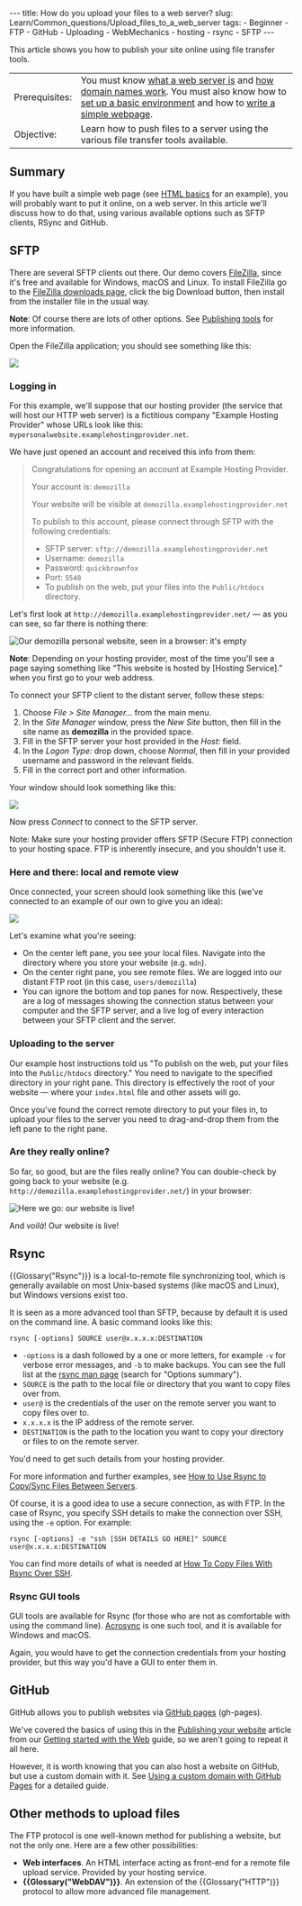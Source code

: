 --- title: How do you upload your files to a web server? slug: Learn/Common_questions/Upload_files_to_a_web_server tags: - Beginner - FTP - GitHub - Uploading - WebMechanics - hosting - rsync - SFTP ---

This article shows you how to publish your site online using file transfer tools.

<table><tbody><tr class="odd"><td>Prerequisites:</td><td>You must know <a href="/en-US/docs/Learn/Common_questions/What_is_a_web_server">what a web server is</a> and <a href="/en-US/docs/Learn/Common_questions/What_is_a_domain_name">how domain names work</a>. You must also know how to <a href="/en-US/docs/Learn/Common_questions/set_up_a_local_testing_server">set up a basic environment</a> and how to <a href="/en-US/docs/Learn/Getting_started_with_the_web">write a simple webpage</a>.</td></tr><tr class="even"><td>Objective:</td><td>Learn how to push files to a server using the various file transfer tools available.</td></tr></tbody></table>

## Summary

If you have built a simple web page (see [HTML basics](/en-US/docs/Learn/Getting_started_with_the_web/HTML_basics) for an example), you will probably want to put it online, on a web server. In this article we'll discuss how to do that, using various available options such as SFTP clients, RSync and GitHub.

## SFTP

There are several SFTP clients out there. Our demo covers [FileZilla](https://filezilla-project.org/), since it's free and available for Windows, macOS and Linux. To install FileZilla go to the [FileZilla downloads page](https://filezilla-project.org/download.php?type=client), click the big Download button, then install from the installer file in the usual way.

**Note**: Of course there are lots of other options. See [Publishing tools](/en-US/docs/Learn/Common_questions/How_much_does_it_cost#publishing_tools.3a_ftp_client) for more information.

Open the FileZilla application; you should see something like this:

![](filezilla-ui.png)

### Logging in

For this example, we'll suppose that our hosting provider (the service that will host our HTTP web server) is a fictitious company "Example Hosting Provider" whose URLs look like this: `mypersonalwebsite.examplehostingprovider.net`.

We have just opened an account and received this info from them:

> Congratulations for opening an account at Example Hosting Provider.
>
> Your account is: `demozilla`
>
> Your website will be visible at `demozilla.examplehostingprovider.net`
>
> To publish to this account, please connect through SFTP with the following credentials:
>
> - SFTP server: `sftp://demozilla.examplehostingprovider.net`
> - Username: `demozilla`
> - Password: `quickbrownfox`
> - Port: `5548`
> - To publish on the web, put your files into the `Public/htdocs` directory.

Let's first look at `http://demozilla.examplehostingprovider.net/` — as you can see, so far there is nothing there:

![Our demozilla personal website, seen in a browser: it's empty](demozilla-empty.png)

**Note**: Depending on your hosting provider, most of the time you'll see a page saying something like “This website is hosted by \[Hosting Service\].” when you first go to your web address.

To connect your SFTP client to the distant server, follow these steps:

1.  Choose _File &gt; Site Manager..._ from the main menu.
2.  In the _Site Manager_ window, press the _New Site_ button, then fill in the site name as **demozilla** in the provided space.
3.  Fill in the SFTP server your host provided in the _Host:_ field.
4.  In the _Logon Type:_ drop down, choose _Normal_, then fill in your provided username and password in the relevant fields.
5.  Fill in the correct port and other information.

Your window should look something like this:

![](site-manager.png)

Now press _Connect_ to connect to the SFTP server.

Note: Make sure your hosting provider offers SFTP (Secure FTP) connection to your hosting space. FTP is inherently insecure, and you shouldn't use it.

### Here and there: local and remote view

Once connected, your screen should look something like this (we've connected to an example of our own to give you an idea):

![](connected.png)

Let's examine what you're seeing:

- On the center left pane, you see your local files. Navigate into the directory where you store your website (e.g. `mdn`).
- On the center right pane, you see remote files. We are logged into our distant FTP root (in this case, `users/demozilla`)
- You can ignore the bottom and top panes for now. Respectively, these are a log of messages showing the connection status between your computer and the SFTP server, and a live log of every interaction between your SFTP client and the server.

### Uploading to the server

Our example host instructions told us "To publish on the web, put your files into the `Public/htdocs` directory." You need to navigate to the specified directory in your right pane. This directory is effectively the root of your website — where your `index.html` file and other assets will go.

Once you've found the correct remote directory to put your files in, to upload your files to the server you need to drag-and-drop them from the left pane to the right pane.

### Are they really online?

So far, so good, but are the files really online? You can double-check by going back to your website (e.g. `http://demozilla.examplehostingprovider.net/`) in your browser:

![Here we go: our website is live!](here-we-go.png)

And *voilà*! Our website is live!

## Rsync

{{Glossary("Rsync")}} is a local-to-remote file synchronizing tool, which is generally available on most Unix-based systems (like macOS and Linux), but Windows versions exist too.

It is seen as a more advanced tool than SFTP, because by default it is used on the command line. A basic command looks like this:

    rsync [-options] SOURCE user@x.x.x.x:DESTINATION

- `-options` is a dash followed by a one or more letters, for example `-v` for verbose error messages, and `-b` to make backups. You can see the full list at the [rsync man page](https://linux.die.net/man/1/rsync) (search for "Options summary").
- `SOURCE` is the path to the local file or directory that you want to copy files over from.
- `user@` is the credentials of the user on the remote server you want to copy files over to.
- `x.x.x.x` is the IP address of the remote server.
- `DESTINATION` is the path to the location you want to copy your directory or files to on the remote server.

You'd need to get such details from your hosting provider.

For more information and further examples, see [How to Use Rsync to Copy/Sync Files Between Servers](https://www.atlantic.net/hipaa-compliant-cloud-hosting-services/how-to-use-rsync-copy-sync-files-servers/).

Of course, it is a good idea to use a secure connection, as with FTP. In the case of Rsync, you specify SSH details to make the connection over SSH, using the `-e` option. For example:

    rsync [-options] -e "ssh [SSH DETAILS GO HERE]" SOURCE user@x.x.x.x:DESTINATION

You can find more details of what is needed at [How To Copy Files With Rsync Over SSH](https://www.digitalocean.com/community/tutorials/how-to-copy-files-with-rsync-over-ssh).

### Rsync GUI tools

GUI tools are available for Rsync (for those who are not as comfortable with using the command line). [Acrosync](https://acrosync.com/mac.html) is one such tool, and it is available for Windows and macOS.

Again, you would have to get the connection credentials from your hosting provider, but this way you'd have a GUI to enter them in.

## GitHub

GitHub allows you to publish websites via [GitHub pages](https://pages.github.com/) (gh-pages).

We've covered the basics of using this in the [Publishing your website](/en-US/docs/Learn/Getting_started_with_the_web/Publishing_your_website) article from our [Getting started with the Web](/en-US/docs/Learn/Getting_started_with_the_web) guide, so we aren't going to repeat it all here.

However, it is worth knowing that you can also host a website on GitHub, but use a custom domain with it. See [Using a custom domain with GitHub Pages](https://help.github.com/articles/using-a-custom-domain-with-github-pages/) for a detailed guide.

## Other methods to upload files

The FTP protocol is one well-known method for publishing a website, but not the only one. Here are a few other possibilities:

- **Web interfaces**. An HTML interface acting as front-end for a remote file upload service. Provided by your hosting service.
- **{{Glossary("WebDAV")}}**. An extension of the {{Glossary("HTTP")}} protocol to allow more advanced file management.
